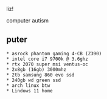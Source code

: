 liz!

computer autism
## puter 
~~~~
* asrock phantom gaming 4-CB (Z390)
* intel core i7 9700k @ 3.6ghz
* rtx 2070 super msi ventus-oc
* 2x8gb (16gb) 3000mhz
* 2tb samsung 860 evo ssd
* 240gb wd green ssd
* arch linux btw
* Lindows 11 home
